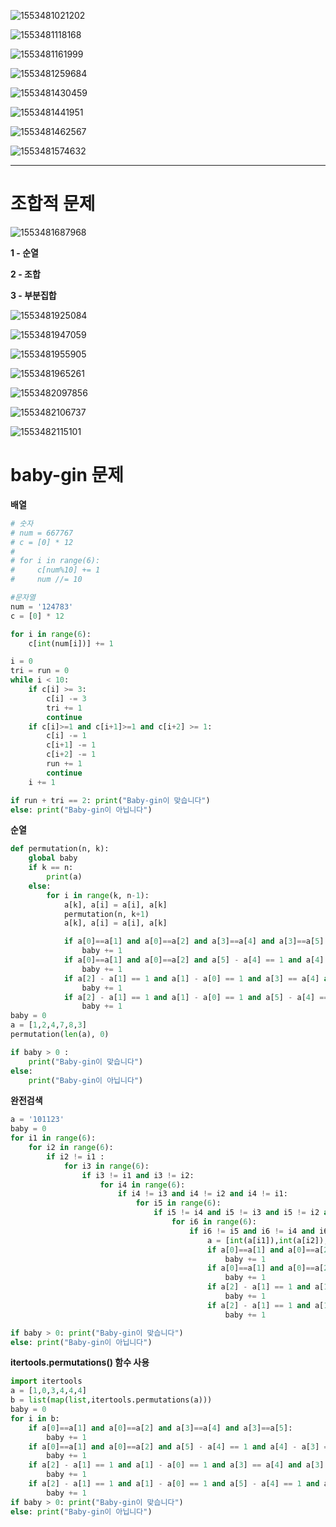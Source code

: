 ![1553481021202](../typora-user-images/1553481021202.png)

![1553481118168](../typora-user-images/1553481118168.png)

![1553481161999](../typora-user-images/1553481161999.png)

![1553481259684](../typora-user-images/1553481259684.png)

![1553481430459](../typora-user-images/1553481430459.png)

![1553481441951](../typora-user-images/1553481441951.png)

![1553481462567](../typora-user-images/1553481462567.png)

![1553481574632](../typora-user-images/1553481574632.png)

---

# 조합적 문제

![1553481687968](../typora-user-images/1553481687968.png)



**1 - 순열**

**2 - 조합**

**3 - 부분집합**



![1553481925084](../typora-user-images/1553481925084.png)

![1553481947059](../typora-user-images/1553481947059.png)

![1553481955905](../typora-user-images/1553481955905.png)

![1553481965261](../typora-user-images/1553481965261.png)

![1553482097856](../typora-user-images/1553482097856.png)

![1553482106737](../typora-user-images/1553482106737.png)

![1553482115101](../typora-user-images/1553482115101.png)



# baby-gin 문제

**배열**

```python
# 숫자
# num = 667767
# c = [0] * 12
#
# for i in range(6):
#     c[num%10] += 1
#     num //= 10

#문자열
num = '124783'
c = [0] * 12

for i in range(6):
    c[int(num[i])] += 1

i = 0
tri = run = 0
while i < 10:
    if c[i] >= 3:
        c[i] -= 3
        tri += 1
        continue
    if c[i]>=1 and c[i+1]>=1 and c[i+2] >= 1:
        c[i] -= 1
        c[i+1] -= 1
        c[i+2] -= 1
        run += 1
        continue
    i += 1

if run + tri == 2: print("Baby-gin이 맞습니다")
else: print("Baby-gin이 아닙니다")
```

**순열**

```python
def permutation(n, k):
    global baby
    if k == n:
        print(a)
    else:
        for i in range(k, n-1):
            a[k], a[i] = a[i], a[k]
            permutation(n, k+1)
            a[k], a[i] = a[i], a[k]

            if a[0]==a[1] and a[0]==a[2] and a[3]==a[4] and a[3]==a[5]:
                baby += 1
            if a[0]==a[1] and a[0]==a[2] and a[5] - a[4] == 1 and a[4] - a[3] == 1:
                baby += 1
            if a[2] - a[1] == 1 and a[1] - a[0] == 1 and a[3] == a[4] and a[3] == a[5]:
                baby += 1
            if a[2] - a[1] == 1 and a[1] - a[0] == 1 and a[5] - a[4] == 1 and a[4] - a[3] == 1:
                baby += 1
baby = 0
a = [1,2,4,7,8,3]
permutation(len(a), 0)

if baby > 0 :
    print("Baby-gin이 맞습니다")
else:
    print("Baby-gin이 아닙니다")

```

**완전검색**

```python
a = '101123'
baby = 0
for i1 in range(6):
    for i2 in range(6):
        if i2 != i1 :
            for i3 in range(6):
                if i3 != i1 and i3 != i2:
                    for i4 in range(6):
                        if i4 != i3 and i4 != i2 and i4 != i1:
                            for i5 in range(6):
                                if i5 != i4 and i5 != i3 and i5 != i2 and i5 != i1:
                                    for i6 in range(6):
                                        if i6 != i5 and i6 != i4 and i6 != i3 and i6 != i2 and i6 != i1:
                                            a = [int(a[i1]),int(a[i2]),int(a[i3]),int(a[i4]),int(a[i5]),int(a[i6])]
                                            if a[0]==a[1] and a[0]==a[2] and a[3]==a[4] and a[3]==a[5]:
                                                baby += 1
                                            if a[0]==a[1] and a[0]==a[2] and a[5] - a[4] == 1 and a[4] - a[3] == 1:
                                                baby += 1
                                            if a[2] - a[1] == 1 and a[1] - a[0] == 1 and a[3] == a[4] and a[3] == a[5]:
                                                baby += 1
                                            if a[2] - a[1] == 1 and a[1] - a[0] == 1 and a[5] - a[4] == 1 and a[4] - a[3] == 1:
                                                baby += 1

if baby > 0: print("Baby-gin이 맞습니다")
else: print("Baby-gin이 아닙니다")
```

**itertools.permutations() 함수 사용**

```python
import itertools
a = [1,0,3,4,4,4]
b = list(map(list,itertools.permutations(a)))
baby = 0
for i in b:
    if a[0]==a[1] and a[0]==a[2] and a[3]==a[4] and a[3]==a[5]:
        baby += 1
    if a[0]==a[1] and a[0]==a[2] and a[5] - a[4] == 1 and a[4] - a[3] == 1:
        baby += 1
    if a[2] - a[1] == 1 and a[1] - a[0] == 1 and a[3] == a[4] and a[3] == a[5]:
        baby += 1
    if a[2] - a[1] == 1 and a[1] - a[0] == 1 and a[5] - a[4] == 1 and a[4] - a[3] == 1:
        baby += 1
if baby > 0: print("Baby-gin이 맞습니다")
else: print("Baby-gin이 아닙니다")
```



























